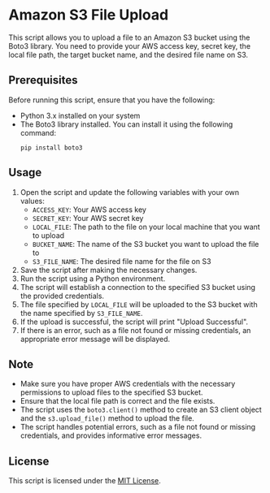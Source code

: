 # Amazon S3 File Upload

This script allows you to upload a file to an Amazon S3 bucket using the Boto3 library. You need to provide your AWS access key, secret key, the local file path, the target bucket name, and the desired file name on S3.

## Prerequisites

Before running this script, ensure that you have the following:

- Python 3.x installed on your system
- The Boto3 library installed. You can install it using the following command:
  ```
  pip install boto3
  ```

## Usage

1. Open the script and update the following variables with your own values:
   - `ACCESS_KEY`: Your AWS access key
   - `SECRET_KEY`: Your AWS secret key
   - `LOCAL_FILE`: The path to the file on your local machine that you want to upload
   - `BUCKET_NAME`: The name of the S3 bucket you want to upload the file to
   - `S3_FILE_NAME`: The desired file name for the file on S3
2. Save the script after making the necessary changes.
3. Run the script using a Python environment.
4. The script will establish a connection to the specified S3 bucket using the provided credentials.
5. The file specified by `LOCAL_FILE` will be uploaded to the S3 bucket with the name specified by `S3_FILE_NAME`.
6. If the upload is successful, the script will print "Upload Successful".
7. If there is an error, such as a file not found or missing credentials, an appropriate error message will be displayed.

## Note

- Make sure you have proper AWS credentials with the necessary permissions to upload files to the specified S3 bucket.
- Ensure that the local file path is correct and the file exists.
- The script uses the `boto3.client()` method to create an S3 client object and the `s3.upload_file()` method to upload the file.
- The script handles potential errors, such as a file not found or missing credentials, and provides informative error messages.

## License

This script is licensed under the [MIT License](LICENSE).